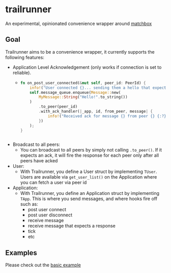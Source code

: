 # trailrunner
An experimental, opinionated convenience wrapper around [matchbox](https://github.com/johanhelsing/matchbox)

## Goal
Trailrunner aims to be a convenience wrapper, it currently supports the following features:
- Application Level Acknowledgement (only works if connection is set to reliable).
  - ```rust
    fn on_post_user_connected(&mut self, peer_id: PeerId) {
        info!("User connected {}... sending them a hello that expects an ack.", peer_id);
        self.message_queue.enqueue(Message::new(
            MyMessage::String("Hello!".to_string())
        )
            .to_peer(peer_id)
            .with_ack_handler(|_app, id, from_peer, message| {
                info!("Received ack for message {} from peer {} {:?}", id, from_peer, message);
            })
        );
    }
  ```
- Broadcast to all peers:
  - You can broadcast to all peers by simply not calling `.to_peer()`. If it expects an ack, it will fire the response for each peer only after all peers have acked
- User:
  - With Trailrunner, you define a User struct by implementing `TUser`. Users are available via `get_user_list()` on the Application where you can fetch a user via peer id
- Application:
  - With Trailrunner, you define an Application struct by implementing `TApp`. This is where you send messages, and where hooks fire off such as:
    - post user connect
    - post user disconnect
    - receive message
    - receive message that expects a response
    - tick
    - etc

## Examples
Please check out the [basic example](https://github.com/BrianWiz/trailrunner/blob/main/trailrunner/examples/basic.rs)

